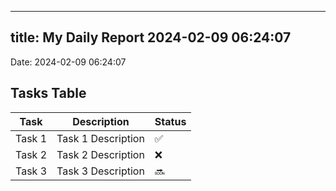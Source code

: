 
---
title: My Daily Report 2024-02-09 06:24:07
---

Date: 2024-02-09 06:24:07

## Tasks Table

| Task | Description | Status |
|------|-------------|--------|
| Task 1 | Task 1 Description | ✅ |
| Task 2 | Task 2 Description | ❌ |
| Task 3 | Task 3 Description | 🔜 |
